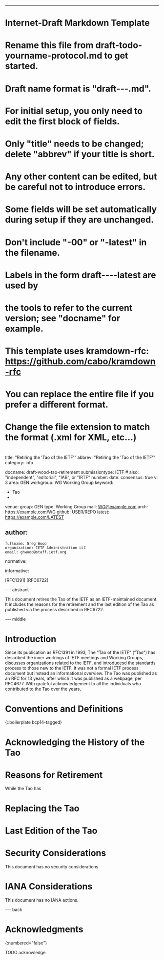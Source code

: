 ---
###
# Internet-Draft Markdown Template
#
# Rename this file from draft-todo-yourname-protocol.md to get started.
# Draft name format is "draft-<yourname>-<workgroup>-<name>.md".
#
# For initial setup, you only need to edit the first block of fields.
# Only "title" needs to be changed; delete "abbrev" if your title is short.
# Any other content can be edited, but be careful not to introduce errors.
# Some fields will be set automatically during setup if they are unchanged.
#
# Don't include "-00" or "-latest" in the filename.
# Labels in the form draft-<yourname>-<workgroup>-<name>-latest are used by
# the tools to refer to the current version; see "docname" for example.
#
# This template uses kramdown-rfc: https://github.com/cabo/kramdown-rfc
# You can replace the entire file if you prefer a different format.
# Change the file extension to match the format (.xml for XML, etc...)
#
###
title: "Retiring the 'Tao of the IETF'"
abbrev: "Retiring the 'Tao of the IETF'"
category: info

docname: draft-wood-tao-retirement
submissiontype: IETF  # also: "independent", "editorial", "IAB", or "IRTF"
number:
date:
consensus: true
v: 3
area: GEN
workgroup: WG Working Group
keyword:
 - Tao
 - 
venue:
  group: GEN
  type: Working Group
  mail: WG@example.com
  arch: https://example.com/WG
  github: USER/REPO
  latest: https://example.com/LATEST

author:
 -
    fullname: Greg Wood
    organization: IETF Administration LLC
    email: ghwood@staff.ietf.org

normative:

informative:

[RFC1391]
[RFC6722]

--- abstract

This document retires the Tao of the IETF as an IETF-maintained document. It includes the reasons for the retirement and the last edition of the Tao as published via the process described in RFC6722.


--- middle

# Introduction

Since its publication as RFC1391 in 1993, The "Tao of the IETF" ("Tao") has described the inner workings of IETF meetings and Working Groups, discusses organizations related to the IETF, and introducesd the standards process to those new to the IETF. It was not a formal IETF process document but instead an informational overview. The Tao was published as an RFC for 13 years, after which it was published as a webpage, per RFC4677. With grateful acknowledgement to all the individuals who contributed to the Tao over the years, 

# Conventions and Definitions

{::boilerplate bcp14-tagged}

# Acknowledging the History of the Tao

# Reasons for Retirement
While the Tao has 

# Replacing the Tao

# Last Edition of the Tao

# Security Considerations

This document has no security considerations.


# IANA Considerations

This document has no IANA actions.


--- back

# Acknowledgments
{:numbered="false"}

TODO acknowledge.
